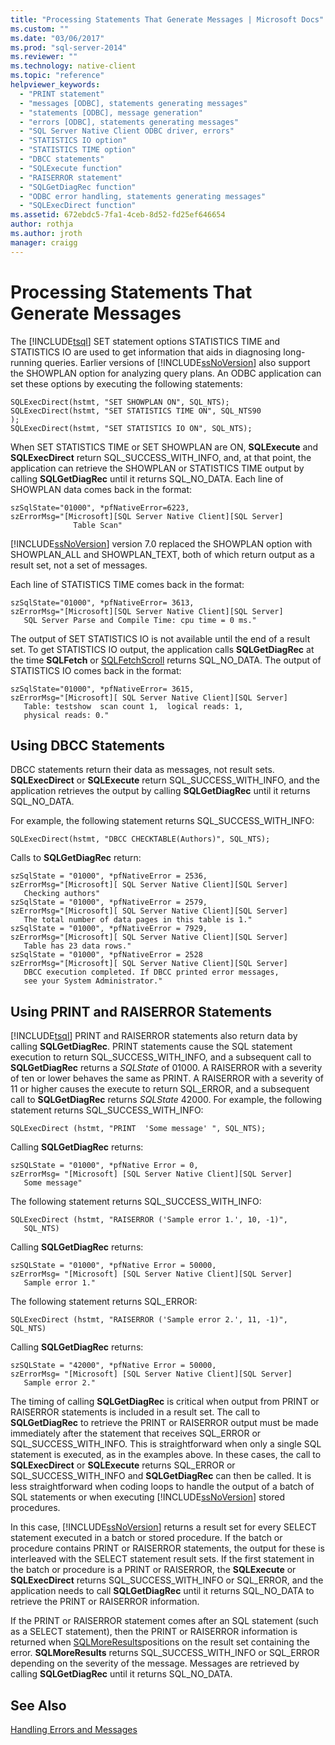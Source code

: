```yaml
---
title: "Processing Statements That Generate Messages | Microsoft Docs"
ms.custom: ""
ms.date: "03/06/2017"
ms.prod: "sql-server-2014"
ms.reviewer: ""
ms.technology: native-client
ms.topic: "reference"
helpviewer_keywords: 
  - "PRINT statement"
  - "messages [ODBC], statements generating messages"
  - "statements [ODBC], message generation"
  - "errors [ODBC], statements generating messages"
  - "SQL Server Native Client ODBC driver, errors"
  - "STATISTICS IO option"
  - "STATISTICS TIME option"
  - "DBCC statements"
  - "SQLExecute function"
  - "RAISERROR statement"
  - "SQLGetDiagRec function"
  - "ODBC error handling, statements generating messages"
  - "SQLExecDirect function"
ms.assetid: 672ebdc5-7fa1-4ceb-8d52-fd25ef646654
author: rothja
ms.author: jroth
manager: craigg
---
```

# Processing Statements That Generate Messages
  The [!INCLUDE[tsql](../../includes/tsql-md.md)] SET statement options STATISTICS TIME and STATISTICS IO are used to get information that aids in diagnosing long-running queries. Earlier versions of [!INCLUDE[ssNoVersion](../../includes/ssnoversion-md.md)] also support the SHOWPLAN option for analyzing query plans. An ODBC application can set these options by executing the following statements:  
  
```  
SQLExecDirect(hstmt, "SET SHOWPLAN ON", SQL_NTS);  
SQLExecDirect(hstmt, "SET STATISTICS TIME ON", SQL_NTS90  
);  
SQLExecDirect(hstmt, "SET STATISTICS IO ON", SQL_NTS);  
```  
  
 When SET STATISTICS TIME or SET SHOWPLAN are ON, **SQLExecute** and **SQLExecDirect** return SQL_SUCCESS_WITH_INFO, and, at that point, the application can retrieve the SHOWPLAN or STATISTICS TIME output by calling **SQLGetDiagRec** until it returns SQL_NO_DATA. Each line of SHOWPLAN data comes back in the format:  
  
```  
szSqlState="01000", *pfNativeError=6223,  
szErrorMsg="[Microsoft][SQL Server Native Client][SQL Server]   
              Table Scan"  
```  
  
 [!INCLUDE[ssNoVersion](../../includes/ssnoversion-md.md)] version 7.0 replaced the SHOWPLAN option with SHOWPLAN_ALL and SHOWPLAN_TEXT, both of which return output as a result set, not a set of messages.  
  
 Each line of STATISTICS TIME comes back in the format:  
  
```  
szSqlState="01000", *pfNativeError= 3613,  
szErrorMsg="[Microsoft][SQL Server Native Client][SQL Server]  
   SQL Server Parse and Compile Time: cpu time = 0 ms."  
```  
  
 The output of SET STATISTICS IO is not available until the end of a result set. To get STATISTICS IO output, the application calls **SQLGetDiagRec** at the time **SQLFetch** or [SQLFetchScroll](../native-client-odbc-api/sqlfetchscroll.md) returns SQL_NO_DATA. The output of STATISTICS IO comes back in the format:  
  
```  
szSqlState="01000", *pfNativeError= 3615,  
szErrorMsg="[Microsoft][ SQL Server Native Client][SQL Server]  
   Table: testshow  scan count 1,  logical reads: 1,  
   physical reads: 0."  
```  
  
## Using DBCC Statements  
 DBCC statements return their data as messages, not result sets. **SQLExecDirect** or **SQLExecute** return SQL_SUCCESS_WITH_INFO, and the application retrieves the output by calling **SQLGetDiagRec** until it returns SQL_NO_DATA.  
  
 For example, the following statement returns SQL_SUCCESS_WITH_INFO:  
  
```  
SQLExecDirect(hstmt, "DBCC CHECKTABLE(Authors)", SQL_NTS);  
```  
  
 Calls to **SQLGetDiagRec** return:  
  
```  
szSqlState = "01000", *pfNativeError = 2536,  
szErrorMsg="[Microsoft][ SQL Server Native Client][SQL Server]  
   Checking authors"  
szSqlState = "01000", *pfNativeError = 2579,  
szErrorMsg="[Microsoft][ SQL Server Native Client][SQL Server]  
   The total number of data pages in this table is 1."  
szSqlState = "01000", *pfNativeError = 7929,  
szErrorMsg="[Microsoft][ SQL Server Native Client][SQL Server]  
   Table has 23 data rows."  
szSqlState = "01000", *pfNativeError = 2528  
szErrorMsg="[Microsoft][ SQL Server Native Client][SQL Server]  
   DBCC execution completed. If DBCC printed error messages,  
   see your System Administrator."  
```  
  
## Using PRINT and RAISERROR Statements  
 [!INCLUDE[tsql](../../includes/tsql-md.md)] PRINT and RAISERROR statements also return data by calling **SQLGetDiagRec**. PRINT statements cause the SQL statement execution to return SQL_SUCCESS_WITH_INFO, and a subsequent call to **SQLGetDiagRec** returns a *SQLState* of 01000. A RAISERROR with a severity of ten or lower behaves the same as PRINT. A RAISERROR with a severity of 11 or higher causes the execute to return SQL_ERROR, and a subsequent call to **SQLGetDiagRec** returns *SQLState* 42000. For example, the following statement returns SQL_SUCCESS_WITH_INFO:  
  
```  
SQLExecDirect (hstmt, "PRINT  'Some message' ", SQL_NTS);  
```  
  
 Calling **SQLGetDiagRec** returns:  
  
```  
szSQLState = "01000", *pfNative Error = 0,  
szErrorMsg= "[Microsoft] [SQL Server Native Client][SQL Server]  
   Some message"  
```  
  
 The following statement returns SQL_SUCCESS_WITH_INFO:  
  
```  
SQLExecDirect (hstmt, "RAISERROR ('Sample error 1.', 10, -1)",  
   SQL_NTS)  
```  
  
 Calling **SQLGetDiagRec** returns:  
  
```  
szSQLState = "01000", *pfNative Error = 50000,  
szErrorMsg= "[Microsoft] [SQL Server Native Client][SQL Server]  
   Sample error 1."  
```  
  
 The following statement returns SQL_ERROR:  
  
```  
SQLExecDirect (hstmt, "RAISERROR ('Sample error 2.', 11, -1)", SQL_NTS)  
```  
  
 Calling **SQLGetDiagRec** returns:  
  
```  
szSQLState = "42000", *pfNative Error = 50000,  
szErrorMsg= "[Microsoft] [SQL Server Native Client][SQL Server]  
   Sample error 2."  
```  
  
 The timing of calling **SQLGetDiagRec** is critical when output from PRINT or RAISERROR statements is included in a result set. The call to **SQLGetDiagRec** to retrieve the PRINT or RAISERROR output must be made immediately after the statement that receives SQL_ERROR or SQL_SUCCESS_WITH_INFO. This is straightforward when only a single SQL statement is executed, as in the examples above. In these cases, the call to **SQLExecDirect** or **SQLExecute** returns SQL_ERROR or SQL_SUCCESS_WITH_INFO and **SQLGetDiagRec** can then be called. It is less straightforward when coding loops to handle the output of a batch of SQL statements or when executing [!INCLUDE[ssNoVersion](../../includes/ssnoversion-md.md)] stored procedures.  
  
 In this case, [!INCLUDE[ssNoVersion](../../includes/ssnoversion-md.md)] returns a result set for every SELECT statement executed in a batch or stored procedure. If the batch or procedure contains PRINT or RAISERROR statements, the output for these is interleaved with the SELECT statement result sets. If the first statement in the batch or procedure is a PRINT or RAISERROR, the **SQLExecute** or **SQLExecDirect** returns SQL_SUCCESS_WITH_INFO or SQL_ERROR, and the application needs to call **SQLGetDiagRec** until it returns SQL_NO_DATA to retrieve the PRINT or RAISERROR information.  
  
 If the PRINT or RAISERROR statement comes after an SQL statement (such as a SELECT statement), then the PRINT or RAISERROR information is returned when [SQLMoreResults](../native-client-odbc-api/sqlmoreresults.md)positions on the result set containing the error. **SQLMoreResults** returns SQL_SUCCESS_WITH_INFO or SQL_ERROR depending on the severity of the message. Messages are retrieved by calling **SQLGetDiagRec** until it returns SQL_NO_DATA.  
  
## See Also  
 [Handling Errors and Messages](handling-errors-and-messages.md)  
  
  
